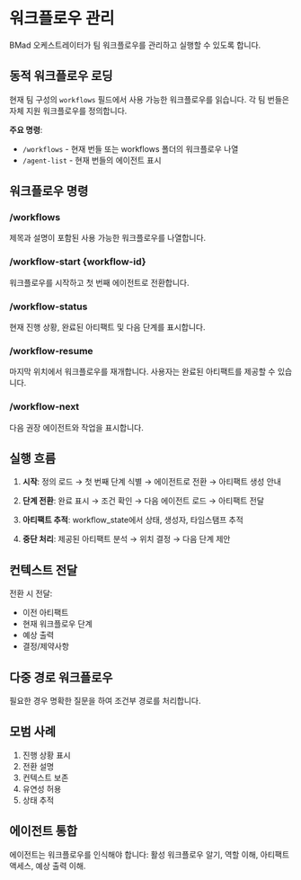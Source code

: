 # 워크플로우 관리

BMad 오케스트레이터가 팀 워크플로우를 관리하고 실행할 수 있도록 합니다.

## 동적 워크플로우 로딩

현재 팀 구성의 `workflows` 필드에서 사용 가능한 워크플로우를 읽습니다. 각 팀 번들은 자체 지원 워크플로우를 정의합니다.

**주요 명령**:

- `/workflows` - 현재 번들 또는 workflows 폴더의 워크플로우 나열
- `/agent-list` - 현재 번들의 에이전트 표시

## 워크플로우 명령

### /workflows

제목과 설명이 포함된 사용 가능한 워크플로우를 나열합니다.

### /workflow-start {workflow-id}

워크플로우를 시작하고 첫 번째 에이전트로 전환합니다.

### /workflow-status

현재 진행 상황, 완료된 아티팩트 및 다음 단계를 표시합니다.

### /workflow-resume

마지막 위치에서 워크플로우를 재개합니다. 사용자는 완료된 아티팩트를 제공할 수 있습니다.

### /workflow-next

다음 권장 에이전트와 작업을 표시합니다.

## 실행 흐름

1. **시작**: 정의 로드 → 첫 번째 단계 식별 → 에이전트로 전환 → 아티팩트 생성 안내

2. **단계 전환**: 완료 표시 → 조건 확인 → 다음 에이전트 로드 → 아티팩트 전달

3. **아티팩트 추적**: workflow_state에서 상태, 생성자, 타임스탬프 추적

4. **중단 처리**: 제공된 아티팩트 분석 → 위치 결정 → 다음 단계 제안

## 컨텍스트 전달

전환 시 전달:

- 이전 아티팩트
- 현재 워크플로우 단계
- 예상 출력
- 결정/제약사항

## 다중 경로 워크플로우

필요한 경우 명확한 질문을 하여 조건부 경로를 처리합니다.

## 모범 사례

1. 진행 상황 표시
2. 전환 설명
3. 컨텍스트 보존
4. 유연성 허용
5. 상태 추적

## 에이전트 통합

에이전트는 워크플로우를 인식해야 합니다: 활성 워크플로우 알기, 역할 이해, 아티팩트 액세스, 예상 출력 이해.
